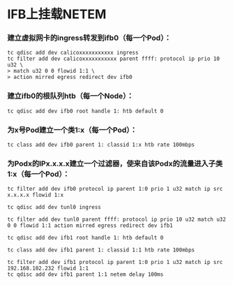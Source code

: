 # IFB上挂载NETEM
### 建立虚拟网卡的ingress转发到ifb0（每一个Pod）：
```
tc qdisc add dev calicoxxxxxxxxxxx ingress
tc filter add dev calicoxxxxxxxxxxx parent ffff: protocol ip prio 10 u32 \
> match u32 0 0 flowid 1:1 \
> action mirred egress redirect dev ifb0
```

### 建立ifb0的根队列htb（每一个Node）：
```
tc qdisc add dev ifb0 root handle 1: htb default 0
```

### 为x号Pod建立一个类1:x（每一个Pod）：
```
tc class add dev ifb0 parent 1: classid 1:x htb rate 100mbps
```

### 为Podx的IPx.x.x.x建立一个过滤器，使来自该Podx的流量进入子类1:x（每一个Pod）：
```
tc filter add dev ifb0 protocol ip parent 1:0 prio 1 u32 match ip src x.x.x.x flowid 1:x
```


```
tc qdisc add dev tunl0 ingress

tc filter add dev tunl0 parent ffff: protocol ip prio 10 u32 match u32 0 0 flowid 1:1 action mirred egress redirect dev ifb1

tc qdisc add dev ifb1 root handle 1: htb default 0

tc class add dev ifb1 parent 1: classid 1:1 htb rate 100mbps

tc filter add dev ifb1 protocol ip parent 1:0 prio 1 u32 match ip src 192.168.102.232 flowid 1:1
tc qdisc add dev ifb1 parent 1:1 netem delay 100ms
```